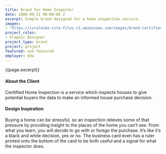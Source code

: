 ```yaml
---
title: Brand for Home Inspector
date: 2008-09-21 00:00:00 Z
excerpt: Simple brand designed for a home inspection service.
images:
- "https://isralduke-site-files.s3.amazonaws.com/images/brand-certified-home-inspection-designed-isral-duke.jpg"
project_roles:
- Graphic Designer
project_type: brand
project: project
featured: not-featured
employer: dda
---
```

<p class="lead">{{page.excerpt}}</p>

#### About the Client

Ceritified Home Inspection is a service which inspects houses to give potential buyers the data to make an informed house purchase decision.

#### Design Inspiration

Buying a home can be stressful, so an inspection relieves some of that pressure by providing insight to the places of the home you can’t see. From what you learn, you will decide to go with or forego the purchase. It’s like it’s a black and white decision, yes or no. The business card even has a ruler printed onto the bottom of the card to be both useful and a signal for what the inspector does.
